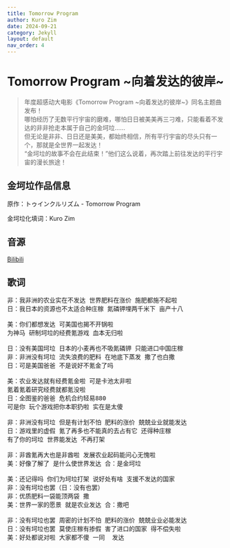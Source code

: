 ```yaml
---
title: Tomorrow Program
author: Kuro Zim
date: 2024-09-21
category: Jekyll
layout: default
nav_order: 4
---
```


# Tomorrow Program ~向着发达的彼岸~

> 年度超感动大电影《Tomorrow Program ~向着发达的彼岸~》同名主题曲发布！<br>哪怕经历了无数平行宇宙的磨难，哪怕日日被美美再三刁难，只能看着不发达的非非抢走本属于自己的金坷垃……<br>但无论是非非、日日还是美美，都始终相信，所有平行宇宙的尽头只有一个，那就是全世界一起发达！<br>“金坷垃的故事不会在此结束！”他们这么说着，再次踏上前往发达的平行宇宙的漫长旅途！

## 金坷垃作品信息

原作：トゥインクルリズム - Tomorrow Program

金坷垃化填词：Kuro Zim

## 音源

[Bilibili](https://www.bilibili.com/video/BV198bFeWExA)

## 歌词

<pre>非：我非洲的农业实在不发达 世界肥料在涨价 施肥都施不起啦
日：我日本的资源也不太适合种庄稼 氮磷钾埋两千米下 亩产十八

美：你们都想发达 可美国也揭不开锅啦
为神马 研制坷垃的经费氪游戏 血本无归啦

日：没有美国坷垃 日本的小麦再也不吸氮磷钾 只能进口中国庄稼
非：非洲没有坷垃 流失浪费的肥料 在地底下蒸发 撒了也白撒
日：可是美国爸爸 不是说好不氪金了吗

美：农业发达就有经费氪金啦 可是卡池太非啦 
氪着氪着研究经费就都氪没啦
日：全图鉴的爸爸 危机合约轻易880
可是你 玩个游戏把你本职扔啦 实在是太傻

非：非洲没有坷垃 但是有计划不怕 肥料的涨价 兢兢业业就能发达
日：游戏里的虚假 氪了再多也不能真的去占有它 还得种庄稼
有了你的坷垃 世界能发达 不再打架

非：非酋氪再大也是非酋啦 发展农业起码能问心无愧啦
美：好像了解了 是什么使世界发达 合：是金坷垃

美：还记得吗 你们为坷垃打架 说好处有啥 支援不发达的国家
非：没有坷垃也罢（日：没有也罢）
非：优质肥料一袋能顶两袋 撒
美：世界一家的愿景 就是农业发达 合：撒吧

非：没有坷垃也罢 周密的计划不怕 肥料的涨价 兢兢业业必能发达
日：没有坷垃也罢 莫使庄稼有掺假 害了进口的国家 得不偿失啦
美：好处都说对啦 大家都不傻 一同  发达</pre>
